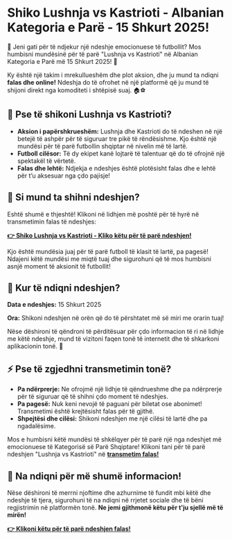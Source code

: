 # Shiko Lushnja vs Kastrioti - Albanian Kategoria e Parë - 15 Shkurt 2025!

🌟 Jeni gati për të ndjekur një ndeshje emocionuese të futbollit? Mos humbisni mundësinë për të parë "Lushnja vs Kastrioti" në Albanian Kategoria e Parë më 15 Shkurt 2025! 🎉

Ky është një takim i mrekullueshëm dhe plot aksion, dhe ju mund ta ndiqni **falas dhe online!** Ndeshja do të ofrohet në një platformë që ju mund të shijoni direkt nga komoditeti i shtëpisë suaj. 🏠⚽

## 🎯 Pse të shikoni Lushnja vs Kastrioti?

- **Aksion i papërshkrueshëm:** Lushnja dhe Kastrioti do të ndeshen në një betejë të ashpër për të siguruar tre pikë të rëndësishme. Kjo është një mundësi për të parë futbollin shqiptar në nivelin më të lartë.
- **Futboll cilësor:** Të dy ekipet kanë lojtarë të talentuar që do të ofrojnë një spektakël të vërtetë.
- **Falas dhe lehtë:** Ndjekja e ndeshjes është plotësisht falas dhe e lehtë për t’u aksesuar nga çdo pajisje!

## 🔗 Si mund ta shihni ndeshjen?

Eshtë shumë e thjeshtë! Klikoni në lidhjen më poshtë për të hyrë në transmetimin falas të ndeshjes:

[**👉 Shiko Lushnja vs Kastrioti - Kliko këtu për të parë ndeshjen!**](https://tinyurl.com/livestreamfreeo?st=Lushnja+vs+Kastrioti&si=ghc)

Kjo është mundësia juaj për të parë futboll të klasit të lartë, pa pagesë! Ndajeni këtë mundësi me miqtë tuaj dhe sigurohuni që të mos humbisni asnjë moment të aksionit të futbollit!

## 🔴 Kur të ndiqni ndeshjen?

**Data e ndeshjes:** 15 Shkurt 2025

**Ora:** Shikoni ndeshjen në orën që do të përshtatet më së miri me orarin tuaj!

Nëse dëshironi të qëndroni të përditësuar për çdo informacion të ri në lidhje me këtë ndeshje, mund të vizitoni faqen tonë të internetit dhe të shkarkoni aplikacionin tonë. 📱

## ⚡ Pse të zgjedhni transmetimin tonë?

- **Pa ndërprerje:** Ne ofrojmë një lidhje të qëndrueshme dhe pa ndërprerje për të siguruar që të shihni çdo moment të ndeshjes.
- **Pa pagesë:** Nuk keni nevojë të paguani për biletat ose abonimet! Transmetimi është krejtësisht falas për të gjithë.
- **Shpejtësi dhe cilësi:** Shikoni ndeshjen me një cilësi të lartë dhe pa ngadalësime.

Mos e humbisni këtë mundësi të shkëlqyer për të parë një nga ndeshjet më emocionuese të Kategorisë së Parë Shqiptare! Klikoni tani për të parë ndeshjen "Lushnja vs Kastrioti" në **[transmetim falas!](https://tinyurl.com/livestreamfreeo?st=Lushnja+vs+Kastrioti&si=ghc)**

## 🔔 Na ndiqni për më shumë informacion!

Nëse dëshironi të merrni njoftime dhe azhurnime të fundit mbi këtë dhe ndeshje të tjera, sigurohuni të na ndiqni në rrjetet sociale dhe të bëni regjistrimin në platformën tonë. **Ne jemi gjithmonë këtu për t'ju sjellë më të mirën!**

[**👉 Klikoni këtu për të parë ndeshjen falas!**](https://tinyurl.com/livestreamfreeo?st=Lushnja+vs+Kastrioti&si=ghc)
